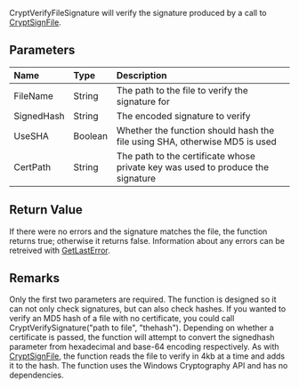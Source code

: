 CryptVerifyFileSignature will verify the signature produced by a call to [CryptSignFile](CryptSignFile.md).

## Parameters ##
| **Name** | **Type** | **Description** |
|:---------|:---------|:----------------|
| FileName | String   | The path to the file to verify the signature for |
| SignedHash | String   | The encoded signature to verify |
| UseSHA   | Boolean  | Whether the function should hash the file using SHA, otherwise MD5 is used |
| CertPath | String   | The path to the certificate whose private key was used to produce the signature |

## Return Value ##
If there were no errors and the signature matches the file, the function returns true; otherwise it returns false. Information about any errors can be retreived with [GetLastError](GetLastError.md).

## Remarks ##
Only the first two parameters are required. The function is designed so it can not only check signatures, but can also check hashes. If you wanted to verify an MD5 hash of a file with no certificate, you could call CryptVerifySignature("path to file", "thehash"). Depending on whether a certificate is passed, the function will attempt to convert the signedhash parameter from hexadecimal and base-64 encoding respectively. As with [CryptSignFile](CryptSignFile.md), the function reads the file to verify in 4kb at a time and adds it to the hash. The function uses the Windows Cryptography API and has no dependencies.